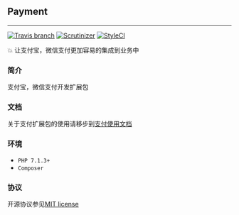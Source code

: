## Payment

***

[![Travis branch](https://img.shields.io/travis/nilnice/payment/master.svg?style=flat-square)](https://travis-ci.org/nilnice/payment)
[![Scrutinizer](https://img.shields.io/scrutinizer/g/nilnice/payment.svg?style=flat-square)](https://scrutinizer-ci.com/g/nilnice/payment/)
[![StyleCI](https://styleci.io/repos/119123605/shield?branch=master)](https://styleci.io/repos/119123605)

💥 让支付宝，微信支付更加容易的集成到业务中

### 简介

支付宝，微信支付开发扩展包

### 文档

关于支付扩展包的使用请移步到[支付使用文档](https://github.com/nilnice/payment/wiki)

### 环境

- `PHP 7.1.3+`
- `Composer`

### 协议 

开源协议参见[MIT license](https://opensource.org/licenses/MIT)
